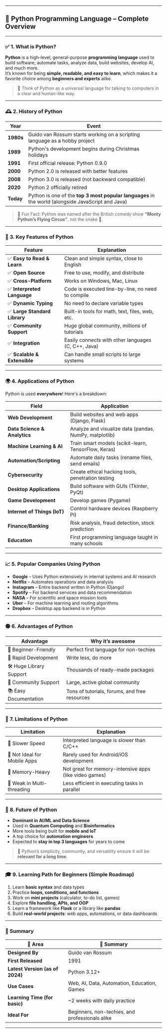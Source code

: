 
---

## 🐍 **Python Programming Language – Complete Overview**

---

### ✅ **1. What is Python?**

**Python** is a high-level, general-purpose **programming language** used to build software, automate tasks, analyze data, build websites, develop AI, and much more.  
It’s known for being **simple, readable, and easy to learn**, which makes it a favorite choice among **beginners and experts** alike.

> 🔸 Think of Python as a universal language for talking to computers in a clear and human-like way.

---

### 🕰️ **2. History of Python**

| Year | Event |
|------|-------|
| **1980s** | Guido van Rossum starts working on a scripting language as a hobby project |
| **1989** | Python's development begins during Christmas holidays |
| **1991** | First official release: Python 0.9.0 |
| **2000** | Python 2.0 is released with better features |
| **2008** | Python 3.0 is released (not backward compatible) |
| **2020** | Python 2 officially retired |
| **Today** | Python is one of the **top 3 most popular languages** in the world (alongside JavaScript and Java) |

> 📌 Fun Fact: Python was named after the British comedy show **“Monty Python’s Flying Circus”**, not the snake 🐍.

---

### 🌟 **3. Key Features of Python**

| Feature | Explanation |
|--------|-------------|
| ✅ **Easy to Read & Learn** | Clean and simple syntax, close to English |
| ✅ **Open Source** | Free to use, modify, and distribute |
| ✅ **Cross-Platform** | Works on Windows, Mac, Linux |
| ✅ **Interpreted Language** | Code is executed line-by-line, no need to compile |
| ✅ **Dynamic Typing** | No need to declare variable types |
| ✅ **Large Standard Library** | Built-in tools for math, text, files, web, etc. |
| ✅ **Community Support** | Huge global community, millions of tutorials |
| ✅ **Integration** | Easily connects with other languages (C, C++, Java) |
| ✅ **Scalable & Extensible** | Can handle small scripts to large systems |

---

### 🌍 **4. Applications of Python**

Python is used **everywhere**! Here's a breakdown:

| Field | Application |
|-------|-------------|
| **Web Development** | Build websites and web apps (Django, Flask) |
| **Data Science & Analytics** | Analyze and visualize data (pandas, NumPy, matplotlib) |
| **Machine Learning & AI** | Train smart models (scikit-learn, TensorFlow, Keras) |
| **Automation/Scripting** | Automate daily tasks (rename files, send emails) |
| **Cybersecurity** | Create ethical hacking tools, penetration testing |
| **Desktop Applications** | Build software with GUIs (Tkinter, PyQt) |
| **Game Development** | Develop games (Pygame) |
| **Internet of Things (IoT)** | Control hardware devices (Raspberry Pi) |
| **Finance/Banking** | Risk analysis, fraud detection, stock prediction |
| **Education** | First programming language taught in many schools |

---

### 📈 **5. Popular Companies Using Python**

- **Google** – Uses Python extensively in internal systems and AI research
- **Netflix** – Automates operations and data analysis
- **Instagram** – Entire backend written in Python (Django)
- **Spotify** – For backend services and data recommendation
- **NASA** – For scientific and space mission tools
- **Uber** – For machine learning and routing algorithms
- **Dropbox** – Desktop app backend is in Python

---

### 🟢 **6. Advantages of Python**

| Advantage | Why it’s awesome |
|-----------|------------------|
| 🧠 Beginner-Friendly | Perfect first language for non-techies |
| 🚀 Rapid Development | Write less, do more |
| 🛠️ Huge Library Support | Thousands of ready-made packages |
| 🤝 Community Support | Large, active global community |
| 📚 Easy Documentation | Tons of tutorials, forums, and free resources |

---

### 🔴 **7. Limitations of Python**

| Limitation | Explanation |
|------------|-------------|
| 🐢 Slower Speed | Interpreted language is slower than C/C++ |
| 📱 Not Ideal for Mobile Apps | Rarely used for Android/iOS development |
| 🧠 Memory-Heavy | Not great for memory-intensive apps (like video games) |
| 🔄 Weak in Multi-threading | Less efficient in executing tasks in parallel |

---

### 🔮 **8. Future of Python**

- **Dominant in AI/ML and Data Science**
- Used in **Quantum Computing** and **Bioinformatics**
- More tools being built for **mobile and IoT**
- A top choice for **automation engineers**
- Expected to **stay in top 3 languages** for years to come

> 📌 Python’s simplicity, community, and versatility ensure it will be **relevant for a long time**.

---

### 🎓 **9. Learning Path for Beginners (Simple Roadmap)**

1. Learn **basic syntax** and data types  
2. Practice **loops, conditions, and functions**  
3. Work on **mini projects** (calculator, to-do list, games)  
4. Explore **file handling, APIs, and OOP**  
5. Learn a framework like **Flask** or a library like **pandas**  
6. Build **real-world projects**: web apps, automations, or data dashboards  

---

### 📌 Summary

| 🧾 Area | 🧠 Summary |
|--------|-----------|
| **Designed By** | Guido van Rossum |
| **First Released** | 1991 |
| **Latest Version (as of 2024)** | Python 3.12+ |
| **Use Cases** | Web, AI, Data, Automation, Education, Games |
| **Learning Time (for basic)** | ~2 weeks with daily practice |
| **Ideal For** | Beginners, non-techies, and professionals alike |

---
